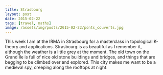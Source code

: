 ```yaml
---
title: Strasbourg
layout: post
date: 2015-02-22
tags: [travel, maths]
image: /assets/img/posts/2015-02-22/ponts_couverts.jpg
---
```


This week I am at the IRMA in Strasbourg for a masterclass in topological
K-theory and applications. Strasbourg is as beautiful as I remember it,
although the weather is a little grey at the moment.
The old town on the Grand &Icirc;le is full of nice old stone buildings and
bridges, and things that are begging to be climbed over and explored. This city
makes me want to be a medieval spy, creeping along the rooftops at night.
